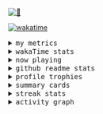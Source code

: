 [![🐙](https://hits.seeyoufarm.com/api/count/incr/badge.svg?url=https%3A%2F%2Fgithub.com%2Fktnkk%2Fhit-counter&count_bg=%23070707&title_bg=%23070707&icon=&icon_color=%23E7E7E7&title=visitors&edge_flat=true)](https://hits.seeyoufarm.com)

[![wakatime](https://wakatime.com/badge/user/43ee8060-219a-4cc8-b7a0-9a681ab5a8a7.svg)](https://wakatime.com/@43ee8060-219a-4cc8-b7a0-9a681ab5a8a7)

<details>
  <summary> <samp>my metrics</samp></summary>
  
  <br>
  
 ![🐳](https://github.com/kkhys/kkhys/blob/main/github-metrics.svg)
  
  ***
</details>

<details>
  <summary> <samp>wakaTime stats</samp></summary>
  
  <br>
  
<!--START_SECTION:waka-->
![Code Time](http://img.shields.io/badge/Code%20Time-1%2C113%20hrs%201%20min-blue)

**🐱 My GitHub Data** 

> 📦 5.0 MB Used in GitHub's Storage 
 > 
> 🏆 2,642 Contributions in the Year 2023
 > 
> 💼 Opted to Hire
 > 
> 📜 3 Public Repositories 
 > 
> 🔑 56 Private Repositories 
 > 
**I'm an Early 🐤** 

```text
🌞 Morning                10835 commits       ███████████░░░░░░░░░░░░░░   43.05 % 
🌆 Daytime                5943 commits        ██████░░░░░░░░░░░░░░░░░░░   23.61 % 
🌃 Evening                7178 commits        ███████░░░░░░░░░░░░░░░░░░   28.52 % 
🌙 Night                  1211 commits        █░░░░░░░░░░░░░░░░░░░░░░░░   04.81 % 
```
📅 **I'm Most Productive on Monday** 

```text
Monday                   4727 commits        █████░░░░░░░░░░░░░░░░░░░░   18.78 % 
Tuesday                  4213 commits        ████░░░░░░░░░░░░░░░░░░░░░   16.74 % 
Wednesday                4422 commits        ████░░░░░░░░░░░░░░░░░░░░░   17.57 % 
Thursday                 4082 commits        ████░░░░░░░░░░░░░░░░░░░░░   16.22 % 
Friday                   4326 commits        ████░░░░░░░░░░░░░░░░░░░░░   17.19 % 
Saturday                 1739 commits        ██░░░░░░░░░░░░░░░░░░░░░░░   06.91 % 
Sunday                   1658 commits        ██░░░░░░░░░░░░░░░░░░░░░░░   06.59 % 
```


📊 **This Week I Spent My Time On** 

```text
🕑︎ Time Zone: Asia/Tokyo

💬 Programming Languages: 
Other                    30 hrs 49 mins      ██████████████░░░░░░░░░░░   56.84 % 
TypeScript               14 hrs 21 mins      ███████░░░░░░░░░░░░░░░░░░   26.47 % 
Java                     6 hrs 1 min         ███░░░░░░░░░░░░░░░░░░░░░░   11.11 % 
Play 2 Routing           46 mins             ░░░░░░░░░░░░░░░░░░░░░░░░░   01.43 % 
SQL                      40 mins             ░░░░░░░░░░░░░░░░░░░░░░░░░   01.23 % 

🔥 Editors: 
Chrome                   30 hrs 49 mins      ██████████████░░░░░░░░░░░   56.84 % 
IntelliJ                 18 hrs 28 mins      █████████░░░░░░░░░░░░░░░░   34.09 % 
WebStorm                 4 hrs 29 mins       ██░░░░░░░░░░░░░░░░░░░░░░░   08.30 % 
RubyMine                 24 mins             ░░░░░░░░░░░░░░░░░░░░░░░░░   00.76 % 

💻 Operating System: 
Mac                      54 hrs 12 mins      █████████████████████████   100.00 % 
```


 Last Updated on 2023/07/13 18:42:29 UTC
<!--END_SECTION:waka-->
  
  ***
</details>


<details>
  <summary> <samp>now playing</samp></summary>
  
  <br>
 
 [![🐟](https://spotify-github-profile.vercel.app/api/view?uid=31ryofms4dnv7mrohhepo4c4zgqu&cover_image=true&theme=default&show_offline=false&background_color=121212&bar_color=53b14f&bar_color_cover=false)](https://open.spotify.com/user/31ryofms4dnv7mrohhepo4c4zgqu)
  
  ***
</details>

<details>
  <summary> <samp>github readme stats</samp></summary>
  
  <br>
  
 <p align="left"> 
  <img alt="🐠" src="https://github-readme-stats.vercel.app/api?username=kkhys&count_private=true&show_icons=true&theme=dark&include_all_commits=true" />
  <img alt="🐟" src="https://github-readme-stats.vercel.app/api/top-langs/?username=kkhys&layout=compact&theme=dark&langs_count=10&hide=HTML,CSS,SCSS" />
</p>
  
  ***
</details>

<details>
  <summary> <samp>profile trophies</samp></summary>
  
  <br>
  
  [![🐬](https://github-profile-trophy.vercel.app/?username=kkhys&rank=SECRET,SSS,SS,S,AAA,AA,A&theme=darkhub&row=1&margin-w=10&no-bg=true)](https://github.com/ryo-ma/github-profile-trophy)
  
  ***
</details>

<details>
  <summary> <samp>summary cards</samp></summary>
  
  <br>
  
  ![🐋](https://github-profile-summary-cards.vercel.app/api/cards/profile-details?username=kkhys&theme=github_dark)
  ![🦑](https://github-profile-summary-cards.vercel.app/api/cards/repos-per-language?username=kkhys&theme=github_dark)
  ![🦭](https://github-profile-summary-cards.vercel.app/api/cards/most-commit-language?username=kkhys&theme=github_dark)
  ![🦀](https://github-profile-summary-cards.vercel.app/api/cards/stats?username=kkhys&theme=github_dark)
  ![🦈](https://github-profile-summary-cards.vercel.app/api/cards/productive-time?username=kkhys&theme=github_dark)
  
  ***
</details>

<details>
  <summary> <samp>streak stats</samp></summary>
  
  <br>
  
  [![🐠](http://github-readme-streak-stats.herokuapp.com?user=kkhys&theme=dark)](https://git.io/streak-stats)
  
  ***
</details>

<details>
  <summary> <samp>activity graph</samp></summary>
  
  <br>
  
  [![🐡](https://github-readme-activity-graph.cyclic.app/graph?username=kkhys&theme=xcode)](https://github.com/ashutosh00710/github-readme-activity-graph)
  
  ***
</details>
